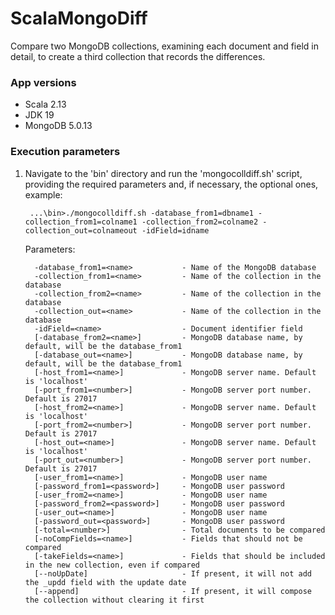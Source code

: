 # ScalaMongoDiff

Compare two MongoDB collections, examining each document and field in detail, to create a third collection that records the differences.

### App versions
* Scala 2.13
* JDK 19
* MongoDB 5.0.13

### Execution parameters

1. Navigate to the 'bin' directory and run the 'mongocolldiff.sh' script, providing the required parameters and, if necessary, the optional ones, example:

        ...\bin>./mongocolldiff.sh -database_from1=dbname1 -collection_from1=colname1 -collection_from2=colname2 -collection_out=colnameout -idField=idname

   Parameters:

         -database_from1=<name>           - Name of the MongoDB database
         -collection_from1=<name>         - Name of the collection in the database
         -collection_from2=<name>         - Name of the collection in the database
         -collection_out=<name>           - Name of the collection in the database
         -idField=<name>                  - Document identifier field
         [-database_from2=<name>]         - MongoDB database name, by default, will be the database_from1
         [-database_out=<name>]           - MongoDB database name, by default, will be the database_from1
         [-host_from1=<name>]             - MongoDB server name. Default is 'localhost'
         [-port_from1=<number>]           - MongoDB server port number. Default is 27017
         [-host_from2=<name>]             - MongoDB server name. Default is 'localhost'
         [-port_from2=<number>]           - MongoDB server port number. Default is 27017
         [-host_out=<name>]               - MongoDB server name. Default is 'localhost'
         [-port_out=<number>]             - MongoDB server port number. Default is 27017
         [-user_from1=<name>]             - MongoDB user name
         [-password_from1=<password>]     - MongoDB user password
         [-user_from2=<name>]             - MongoDB user name
         [-password_from2=<password>]     - MongoDB user password
         [-user_out=<name>]               - MongoDB user name
         [-password_out=<password>]       - MongoDB user password
         [-total=<number>]                - Total documents to be compared
         [-noCompFields=<name>]           - Fields that should not be compared
         [-takeFields=<name>]             - Fields that should be included in the new collection, even if compared
         [--noUpDate]                     - If present, it will not add the _updd field with the update date
         [--append]                       - If present, it will compose the collection without clearing it first